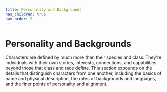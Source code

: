 ```yaml
---
title: Personality and Backgrounds
has_children: true
nav_order: 5
---
```


# Personality and Backgrounds
Characters are defined by much more than their species and class. They're individuals with their own stories, interests, connections, and capabilities beyond those that class and race define. This section expounds on the details that distinguish characters from one another, including the basics of name and physical description, the rules of backgrounds and languages, and the finer points of personality and alignment.
